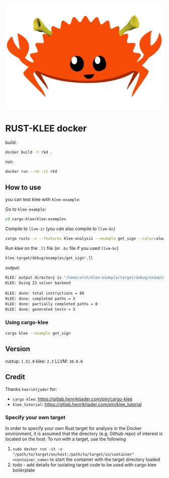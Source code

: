 
![Alt text](logo.png)

# RUST-KLEE docker

build:

```bash
docker build -t rkd .
```

run:

```bash
docker run --rm -it rkd
```

## How to use 

you can test klee with `klee-example`:

Go to `klee-example`:

```bash
cd cargo-klee/klee-examples
```

Compile to `llvm-ir` (you can also compile to `llvm-bc`)

```bash
cargo rustc -v --features klee-analysis --example get_sign --color=always -- -C linker=true -C lto --emit=llvm-ir
```

Run klee on the `.ll` file (or `.bc` file if you used `llvm-bc`)

```bash
klee target/debug/examples/get_sign*.ll
```

output:
```bash
KLEE: output directory is "/home/arch/klee-example/target/debug/examples/klee-out-0"
KLEE: Using Z3 solver backend

KLEE: done: total instructions = 89
KLEE: done: completed paths = 3
KLEE: done: partially completed paths = 0
KLEE: done: generated tests = 3
```

### Using cargo-klee

```bash
cargo klee --example get_sign
```

## Version

rustup: `1.51.0`
klee: `2.2`
LLVM: `10.0.0` 

## Credit

Thanks `henriktjader` for:
* `cargo klee`: <https://gitlab.henriktjader.com/pln/cargo-klee>
* `klee_tutorial`: <https://gitlab.henriktjader.com/pln/klee_tutorial>

### Specify your own target

In order to specify your own Rust target for analysis in the Docker environment, it is assumed that the directory (e.g. Github repo) of interest is located on the host. To run with a target, use the following

1. `sudo docker run -it -v "/path/to/target/on/host:/path/to/target/in/container" <container_name>` to start the container with the target directory loaded
2. todo - add details for isolating target code to be used with cargo klee boilerplate

